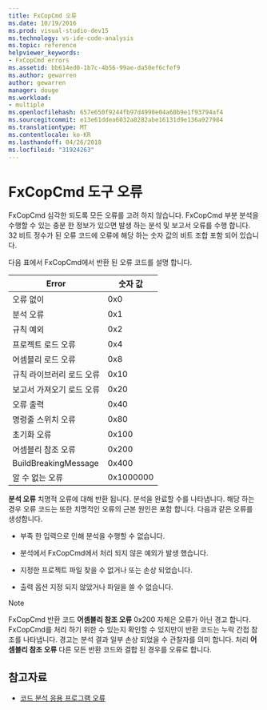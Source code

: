 ```yaml
---
title: FxCopCmd 오류
ms.date: 10/19/2016
ms.prod: visual-studio-dev15
ms.technology: vs-ide-code-analysis
ms.topic: reference
helpviewer_keywords:
- FxCopCmd errors
ms.assetid: bb614ed0-1b7c-4b56-99ae-da50ef6cfef9
ms.author: gewarren
author: gewarren
manager: douge
ms.workload:
- multiple
ms.openlocfilehash: 657e650f9244fb97d4990e04a60b9e1f93794af4
ms.sourcegitcommit: e13e61ddea6032a8282abe16131d9e136a927984
ms.translationtype: MT
ms.contentlocale: ko-KR
ms.lasthandoff: 04/26/2018
ms.locfileid: "31924263"
---
```

# <a name="fxcopcmd-tool-errors"></a>FxCopCmd 도구 오류

FxCopCmd 심각한 되도록 모든 오류를 고려 하지 않습니다. FxCopCmd 부분 분석을 수행할 수 있는 충분 한 정보가 있으면 발생 하는 분석 및 보고서 오류를 수행 합니다. 32 비트 정수가 된 오류 코드에 오류에 해당 하는 숫자 값의 비트 조합 포함 되어 있습니다.

다음 표에서 FxCopCmd에서 반환 된 오류 코드를 설명 합니다.

|Error|숫자 값|
|-----------|-------------------|
|오류 없이|0x0|
|분석 오류|0x1|
|규칙 예외|0x2|
|프로젝트 로드 오류|0x4|
|어셈블리 로드 오류|0x8|
|규칙 라이브러리 로드 오류|0x10|
|보고서 가져오기 로드 오류|0x20|
|오류 출력|0x40|
|명령줄 스위치 오류|0x80|
|초기화 오류|0x100|
|어셈블리 참조 오류|0x200|
|BuildBreakingMessage|0x400|
|알 수 없는 오류|0x1000000|

**분석 오류** 치명적 오류에 대해 반환 됩니다. 분석을 완료할 수를 나타냅니다. 해당 하는 경우 오류 코드는 또한 치명적인 오류의 근본 원인은 포함 합니다. 다음과 같은 오류를 생성합니다.

- 부족 한 입력으로 인해 분석을 수행할 수 없습니다.

- 분석에서 FxCopCmd에서 처리 되지 않은 예외가 발생 했습니다.

- 지정한 프로젝트 파일 찾을 수 없거나 또는 손상 되었습니다.

- 출력 옵션 지정 되지 않았거나 파일을 쓸 수 없습니다.

> [!NOTE]
> FxCopCmd 반환 코드 **어셈블리 참조 오류** 0x200 자체은 오류가 아닌 경고 합니다. FxCopCmd를 처리 하기 위한 수 있는지 확인할 수 있지만이 반환 코드는 누락 간접 참조를 나타냅니다. 경고는 분석 결과 일부 손상 되었을 수 관찰자를 의미 합니다. 처리 **어셈블리 참조 오류** 다른 모든 반환 코드와 결합 된 경우를 오류로 합니다.

## <a name="see-also"></a>참고자료

- [코드 분석 응용 프로그램 오류](../code-quality/code-analysis-application-errors.md)